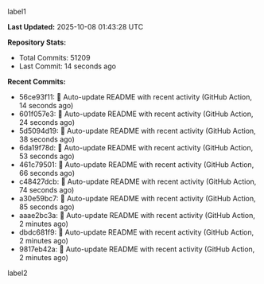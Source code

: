 
label1 
<!-- ACTIVITY_START -->
**Last Updated:** 2025-10-08 01:43:28 UTC

**Repository Stats:**
- Total Commits: 51209
- Last Commit: 14 seconds ago

**Recent Commits:**
- 56ce93f11: 🤖 Auto-update README with recent activity (GitHub Action, 14 seconds ago)
- 601f057e3: 🤖 Auto-update README with recent activity (GitHub Action, 24 seconds ago)
- 5d5094d19: 🤖 Auto-update README with recent activity (GitHub Action, 38 seconds ago)
- 6da19f78d: 🤖 Auto-update README with recent activity (GitHub Action, 53 seconds ago)
- 461c79501: 🤖 Auto-update README with recent activity (GitHub Action, 66 seconds ago)
- c48427dcb: 🤖 Auto-update README with recent activity (GitHub Action, 74 seconds ago)
- a30e59bc7: 🤖 Auto-update README with recent activity (GitHub Action, 85 seconds ago)
- aaae2bc3a: 🤖 Auto-update README with recent activity (GitHub Action, 2 minutes ago)
- dbdc681f9: 🤖 Auto-update README with recent activity (GitHub Action, 2 minutes ago)
- 9817eb42a: 🤖 Auto-update README with recent activity (GitHub Action, 2 minutes ago)
<!-- ACTIVITY_END -->

label2
